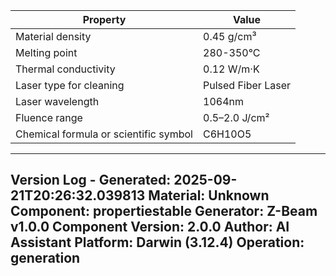 | Property | Value |
|----------|-------|
| Material density | 0.45 g/cm³ |
| Melting point | 280-350°C |
| Thermal conductivity | 0.12 W/m·K |
| Laser type for cleaning | Pulsed Fiber Laser |
| Laser wavelength | 1064nm |
| Fluence range | 0.5–2.0 J/cm² |
| Chemical formula or scientific symbol | C6H10O5 |


---
Version Log - Generated: 2025-09-21T20:26:32.039813
Material: Unknown
Component: propertiestable
Generator: Z-Beam v1.0.0
Component Version: 2.0.0
Author: AI Assistant
Platform: Darwin (3.12.4)
Operation: generation
---